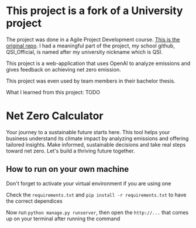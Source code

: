 # This project is a fork of a University project
The project was done in a Agile Project Development course. [This is the original repo](https://github.com/Flob19/DAT257). I had a meaningful part of the project, my school github, QSI_Official, is named after my university nickname which is QSI.

This project is a web-application that uses OpenAI to analyze emissions and gives feedback on achieving net zero emission.

This project was even used by team members in their bachelor thesis.

What I learned from this project:
TODO

# Net Zero Calculator
Your journey to a sustainable future starts here. This tool helps your business understand its climate impact by analyzing emissions and offering tailored insights. Make informed, sustainable decisions and take real steps toward net zero. Let's build a thriving future together.

## How to run on your own machine

Don't forget to activate your virtual environment if you are using one

Check the `requirements.txt` and `pip install -r requirements.txt` to have the correct dependices

Now run `python manage.py runserver`, then open the `http://...` that comes up on your terminal after running the command